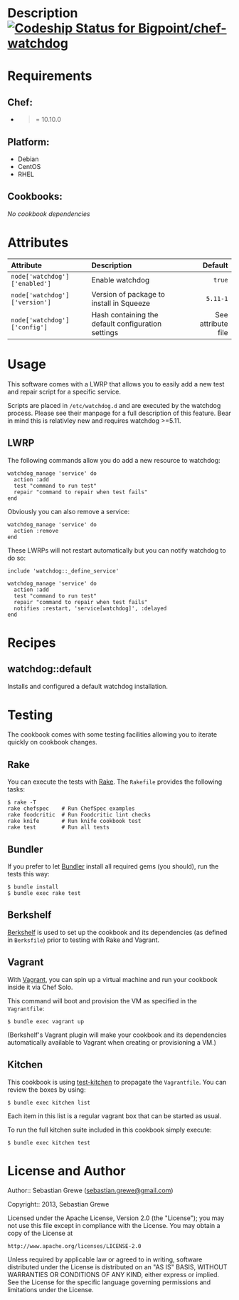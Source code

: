 Description [ ![Codeship Status for Bigpoint/chef-watchdog](https://www.codeship.io/projects/58d93790-746a-0130-3881-12313d33feba/status?branch=master)](https://www.codeship.io/projects/2099)
===========

Requirements
============

## Chef:

* >= 10.10.0

## Platform:

* Debian
* CentOS
* RHEL

## Cookbooks:

*No cookbook dependencies*

Attributes
==========

| Attribute                     | Description                                        | Default            |
| :---------------------------- | :--------------                                    | ------:            |
| `node['watchdog']['enabled']` | Enable watchdog                                    | `true`             |
| `node['watchdog']['version']` | Version of package to install in Squeeze           | `5.11-1`           |
| `node['watchdog']['config']`  | Hash containing the default configuration settings | See attribute file |

Usage
=====

This software comes with a LWRP that allows you to easily add a new test and repair script for a specific service.

Scripts are placed in `/etc/watchdog.d` and are executed by the watchdog process. Please see their manpage for
a full description of this feature. Bear in mind this is relativley new and requires watchdog >=5.11.

LWRP
----

The following commands allow you do add a new resource to watchdog:

```
watchdog_manage 'service' do
  action :add
  test "command to run test"
  repair "command to repair when test fails"
end
```

Obviously you can also remove a service:

```
watchdog_manage 'service' do
  action :remove
end
```

These LWRPs will not restart automatically but you can notify watchdog
to do so:

```
include 'watchdog::_define_service'

watchdog_manage 'service' do
  action :add
  test "command to run test"
  repair "command to repair when test fails"
  notifies :restart, 'service[watchdog]', :delayed
end
```


Recipes
=======

## watchdog::default

Installs and configured a default watchdog installation.

Testing
=======

The cookbook comes with some testing facilities allowing you to iterate quickly
on cookbook changes.

## Rake

You can execute the tests with [Rake](http://rake.rubyforge.org). The `Rakefile`
provides the following tasks:

    $ rake -T
    rake chefspec    # Run ChefSpec examples
    rake foodcritic  # Run Foodcritic lint checks
    rake knife       # Run knife cookbook test
    rake test        # Run all tests

## Bundler

If you prefer to let [Bundler](http://gembundler.com) install all required gems
(you should), run the tests this way:

    $ bundle install
    $ bundle exec rake test

## Berkshelf

[Berkshelf](http://berkshelf.com) is used to set up the cookbook and its
dependencies (as defined in `Berksfile`) prior to testing with Rake and Vagrant.

## Vagrant

With [Vagrant](http://vagrantup.com), you can spin up a virtual machine and run
your cookbook inside it via Chef Solo.

This command will boot and provision the VM as specified in the `Vagrantfile`:

    $ bundle exec vagrant up

(Berkshelf's Vagrant plugin will make your cookbook and its dependencies
automatically available to Vagrant when creating or provisioning a VM.)

## Kitchen

This cookbook is using [test-kitchen](https://github.com/opscode/test-kitchen)  to propagate the `Vagrantfile`. You
can review the boxes by using:

    $ bundle exec kitchen list

Each item in this list is a regular vagrant box that can be started as
usual.

To run the full kitchen suite included in this cookbook simply execute:

    $ bundle exec kitchen test

License and Author
==================

Author:: Sebastian Grewe (<sebastian.grewe@gmail.com>)

Copyright:: 2013, Sebastian Grewe

Licensed under the Apache License, Version 2.0 (the "License");
you may not use this file except in compliance with the License.
You may obtain a copy of the License at

    http://www.apache.org/licenses/LICENSE-2.0

Unless required by applicable law or agreed to in writing, software
distributed under the License is distributed on an "AS IS" BASIS,
WITHOUT WARRANTIES OR CONDITIONS OF ANY KIND, either express or implied.
See the License for the specific language governing permissions and
limitations under the License.
